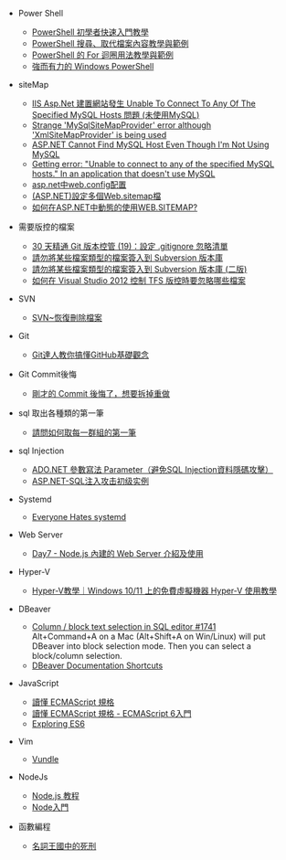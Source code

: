 - Power Shell
    * [PowerShell 初學者快速入門教學](https://officeguide.cc/powershell-beginner-introduction/)
    * [PowerShell 搜尋、取代檔案內容教學與範例](https://officeguide.cc/powershell-find-and-replace-text-in-file-tutorial-examples/)
    * [PowerShell 的 For 迴圈用法教學與範例](https://officeguide.cc/powershell-for-loop-tutorial-examples/)
    * [強而有力的 Windows PowerShell](https://ithelp.ithome.com.tw/users/20005121/ironman/54)

- siteMap
    * [IIS Asp.Net 建置網站發生 Unable To Connect To Any Of The Specified MySQL Hosts 問題 (未使用MySQL)](https://matol.net/Blog/BlogContent/a1dbcee9-e553-4a56-9cf1-dd76c4948f4f)
    * [Strange 'MySqlSiteMapProvider' error although 'XmlSiteMapProvider' is being used](https://stackoverflow.com/questions/46424555/strange-mysqlsitemapprovider-error-although-xmlsitemapprovider-is-being-used)
    * [ASP.NET Cannot Find MySQL Host Even Though I'm Not Using MySQL](https://stackoverflow.com/questions/32944070/asp-net-cannot-find-mysql-host-even-though-im-not-using-mysql)
    * [Getting error: "Unable to connect to any of the specified MySQL hosts." In an application that doesn't use MySQL](https://stackoverflow.com/questions/38600679/getting-error-unable-to-connect-to-any-of-the-specified-mysql-hosts-in-an-ap)
    * [asp.net中web.config配置](https://www.twblogs.net/a/5b8913072b71775d1cdfba2c)
    * [(ASP.NET)設定多個Web.sitemap檔](https://welkingunther.pixnet.net/blog/post/27986900)
    * [如何在ASP.NET中動態的使用WEB.SITEMAP?](https://dotblogs.com.tw/lolota/2008/04/10/2792)

- 需要版控的檔案
    * [30 天精通 Git 版本控管 (19)：設定 .gitignore 忽略清單](https://ithelp.ithome.com.tw/articles/10138831)
    * [請勿將某些檔案類型的檔案簽入到 Subversion 版本庫](https://blog.miniasp.com/post/2008/02/19/Do-not-commit-these-file-type-into-subversion-repository)
    * [請勿將某些檔案類型的檔案簽入到 Subversion 版本庫 (二版)](https://blog.miniasp.com/post/2012/03/30/Do-not-commit-these-file-type-into-subversion-repository-2)
    * [如何在 Visual Studio 2012 控制 TFS 版控時要忽略哪些檔案](https://blog.miniasp.com/post/2013/04/07/Customize-which-files-are-ignored-by-TFS-version-control)

- SVN
    * [SVN~恢復刪除檔案](https://www.itread01.com/content/1549856374.html)

- Git
    * [Git達人教你搞懂GitHub基礎觀念](https://www.ithome.com.tw/news/95283)

- Git Commit後悔
    * [剛才的 Commit 後悔了，想要拆掉重做](https://gitbook.tw/chapters/using-git/reset-commit)

- sql 取出各種類的第一筆
    * [請問如何取每一群組的第一筆](https://social.msdn.microsoft.com/Forums/zh-TW/ab272284-293e-41a2-af1d-88f3db4bea0d/35531218392291420309214622759919968326763206830340315321996831?forum=240)

- sql Injection
    * [ADO.NET 參數寫法 Parameter（避免SQL Injection資料隱碼攻擊）](https://dotblogs.com.tw/mis2000lab/2015/11/26/adonet_parameter_sql_injection_20151126)    
    * [ASP.NET-SQL注入攻击初级实例](https://blog.csdn.net/winycg/article/details/71909305)
    
- Systemd
    * [Everyone Hates systemd](https://betterprogramming.pub/why-most-linux-users-hate-systemd-c591eef3d034)

- Web Server
    * [Day7 - Node.js 內建的 Web Server 介紹及使用](https://ithelp.ithome.com.tw/articles/10185302)

- Hyper-V    
    * [Hyper-V教學｜Windows 10/11 上的免費虛擬機器 Hyper-V 使用教學](https://adersaytech.com/windowsos-tutorial/hyper-v-virtual-machine.html)

- DBeaver
    * [Column / block text selection in SQL editor #1741](https://github.com/dbeaver/dbeaver/issues/1741)    
    Alt+Command+A on a Mac (Alt+Shift+A on Win/Linux) will put DBeaver into block selection mode. Then you can select a block/column selection.
    * [DBeaver Documentation Shortcuts](https://dbeaver.com/docs/wiki/Shortcuts/21.3/)

- JavaScript
	* [讀懂 ECMAScript 規格 ](http://www.ruanyifeng.com/blog/2015/11/ecmascript-specification.html)
	* [讀懂 ECMAScript 規格 - ECMAScript 6入門](https://es6.ruanyifeng.com/)
	* [Exploring ES6](https://exploringjs.com/es6/)
	
- Vim
	* [Vundle](https://github.com/VundleVim/Vundle.vim)
	
- NodeJs
	* [Node.js 教程](https://www.runoob.com/nodejs/nodejs-tutorial.html)
	* [Node入門](https://www.nodebeginner.org/index-zh-tw.html)
	
- 函數編程
	* [名詞王國中的死刑](http://steve-yegge.blogspot.com/2006/03/execution-in-kingdom-of-nouns.html)
